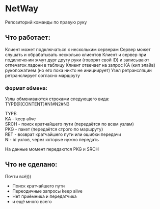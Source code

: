 # NetWay
Репозиторий команды по правую руку

## Что работает: 
Клиент может подключаться к нескольким серверам
Сервер может слушать и обрабатывать несколько клиентов
Клиент и сервер при подключении жмут дург другу руки (говорят свой ID) и записывают отпечаток ладони в таблицу
Клиент отвечает на запрос КА (кип элайв) рукопожатием (но его пока никто не инициирует)
Узел ретрансляции ретранслирует согласно маршруту

### Формат обмена:
Узлы обмениваются строками следующего вида:
TYPE@[CONTENT]#N1#N2#N3

TYPE:  
KA - keep alive  
      SRCH - поиск кратчайшего пути (передаётся по всем узлам)  
      PKG - пакет (передаётся строго по маршруту)  
      RET - возврат кратчайшего пути или ошибки передачи  
 N - id узлов, через которые нужно передать  
 
 На данные момент передаются PKG и SRCH

## Что не сделано:
Почти всё))) 
- Поиск кратчайшего пути
- Переодичные запросы keep alive
- Нет приёмника и передатчика 
- и ещё много всего
